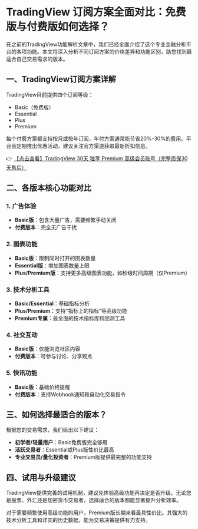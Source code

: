 # TradingView 订阅方案全面对比：免费版与付费版如何选择？

在之前的TradingView功能解析文章中，我们已经全面介绍了这个专业金融分析平台的各项功能。本文将深入分析不同订阅方案的价格差异和功能区别，助您找到最适合自己交易需求的版本。

## 一、TradingView订阅方案详解

TradingView目前提供四个订阅等级：
- Basic（免费版）
- Essential
- Plus
- Premium

每个付费方案都支持按月或按年订阅，年付方案通常能节省20%-30%的费用。平台会定期推出优惠活动，建议关注官方渠道获取最新折扣信息。

👉 [【点击查看】TradingView 30天 独享 Premium 高级会员账号（完整质保30天售后）](https://bit.ly/TradingView-Pro)

## 二、各版本核心功能对比

### 1. 广告体验
- **Basic版**：包含大量广告，需要频繁手动关闭
- **付费版本**：完全无广告干扰

### 2. 图表功能
- **Basic版**：限制同时打开的图表数量
- **Essential版**：增加图表数量上限
- **Plus/Premium版**：支持更多高级图表功能，如秒级时间周期（仅Premium）

### 3. 技术分析工具
- **Basic/Essential**：基础指标分析
- **Plus/Premium**：支持"指标上的指标"等高级功能
- **Premium专属**：最全面的技术指标库和回测工具

### 4. 社交互动
- **Basic版**：仅能浏览社区内容
- **付费版本**：可参与讨论、分享观点

### 5. 快讯功能
- **Basic版**：基础价格提醒
- **付费版本**：支持Webhook通知和自动化交易指令

## 三、如何选择最适合的版本？

根据您的交易需求，我们给出以下建议：

- **初学者/轻量用户**：Basic免费版完全够用
- **活跃交易者**：Essential或Plus版性价比最高
- **专业交易员/量化投资者**：Premium版提供最完整的功能支持

## 四、试用与升级建议

TradingView提供完善的试用机制，建议先体验高级功能再决定是否升级。无论您是股票、外汇还是加密货币交易者，选择适合的版本都能显著提升分析效率。

对于需要频繁使用高级功能的用户，Premium版长期来看最具性价比。其强大的技术分析工具和详实的历史数据，能为交易决策提供有力支持。